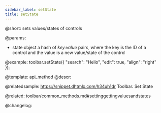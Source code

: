 ```yaml
---
sidebar_label: setState
title: setState
---          
```


@short: sets values/states of controls


@params:
- state 		object			a hash of <i>key:value</i> pairs, where the key is the ID of a control and the value is a new value/state of the control



@example:
toolbar.setState({
    "search": "Hello",
    "edit": true,
    "align": "right"
});


@template: api_method
@descr:

@relatedsample: https://snippet.dhtmlx.com/h34uh1dr	Toolbar. Set State

@related: toolbar/common_methods.md#settinggettingvaluesandstates

@changelog:


